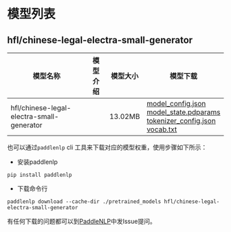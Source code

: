 #  模型列表

## hfl/chinese-legal-electra-small-generator

| 模型名称 | 模型介绍 | 模型大小  | 模型下载 |
| --- | --- | --- | --- |
|hfl/chinese-legal-electra-small-generator|  | 13.02MB | [model_config.json](https://bj.bcebos.com/paddlenlp/models/community/hfl/chinese-legal-electra-small-generator/model_config.json)<br>[model_state.pdparams](https://bj.bcebos.com/paddlenlp/models/community/hfl/chinese-legal-electra-small-generator/model_state.pdparams)<br>[tokenizer_config.json](https://bj.bcebos.com/paddlenlp/models/community/hfl/chinese-legal-electra-small-generator/tokenizer_config.json)<br>[vocab.txt](https://bj.bcebos.com/paddlenlp/models/community/hfl/chinese-legal-electra-small-generator/vocab.txt) |

也可以通过`paddlenlp` cli 工具来下载对应的模型权重，使用步骤如下所示：

* 安装paddlenlp

```shell
pip install paddlenlp
```

* 下载命令行

```shell
paddlenlp download --cache-dir ./pretrained_models hfl/chinese-legal-electra-small-generator
```

有任何下载的问题都可以到[PaddleNLP](https://github.com/PaddlePaddle/PaddleNLP)中发Issue提问。
